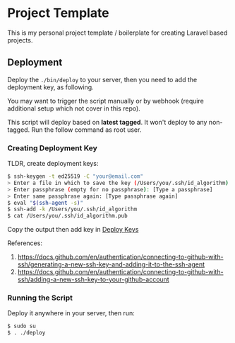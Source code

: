 # Project Template

This is my personal project template / boilerplate for creating Laravel based projects. 
## Deployment

Deploy the `./bin/deploy` to your server, then you need to add the deployment key, as following. 

You may want to trigger the script manually or by webhook (require additional setup which not cover in this repo).

This script will deploy based on **latest tagged**. It won't deploy to any non-tagged. Run the follow command as root user.
### Creating Deployment Key

TLDR, create deployment keys:

```bash
$ ssh-keygen -t ed25519 -C "your@email.com"
> Enter a file in which to save the key (/Users/you/.ssh/id_algorithm):
> Enter passphrase (empty for no passphrase): [Type a passphrase]
> Enter same passphrase again: [Type passphrase again]
$ eval "$(ssh-agent -s)"
$ ssh-add -k /Users/you/.ssh/id_algorithm
$ cat /Users/you/.ssh/id_algorithm.pub
```

Copy the output then add key in [Deploy Keys](https://github.com/nasrulhazim/um-ehr-services/settings/keys)

References:

1. https://docs.github.com/en/authentication/connecting-to-github-with-ssh/generating-a-new-ssh-key-and-adding-it-to-the-ssh-agent
2. https://docs.github.com/en/authentication/connecting-to-github-with-ssh/adding-a-new-ssh-key-to-your-github-account

### Running the Script

Deploy it anywhere in your server, then run:


```bash
$ sudo su
$ . ./deploy
```